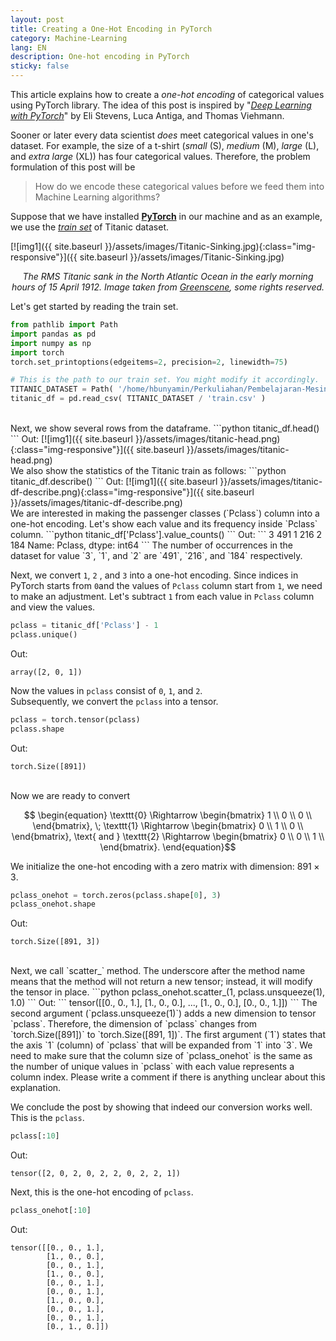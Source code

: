 ```yaml
---
layout: post
title: Creating a One-Hot Encoding in PyTorch
category: Machine-Learning
lang: EN
description: One-hot encoding in PyTorch
sticky: false
---
```


This article explains how to create a _one-hot encoding_ of categorical values using PyTorch library. The idea of this post is inspired by "[_Deep Learning with PyTorch_](https://www.manning.com/books/deep-learning-with-pytorch?query=deep%20lea)" by Eli Stevens, Luca Antiga, and Thomas Viehmann.     

Sooner or later every data scientist _does_ meet categorical values in one's dataset. For example, the size of a t-shirt (_small_ (S), _medium_ (M), _large_ (L), and  _extra large_ (XL)) has four categorical values. Therefore, the problem formulation of this post will be 

> How do we encode these categorical values before we feed them into Machine Learning algorithms?  
    
Suppose that we have installed [**PyTorch**](https://pytorch.org) in our machine and as an example, we use the [_train set_](https://maranathaedu-my.sharepoint.com/:x:/g/personal/hendra_bunyamin_it_maranatha_edu/ERfx1C28MeFEuKuNY1ptbKMBEjOFOwxaqfnQIeXYyOF9ww?e=BSnKsb) of Titanic dataset.    

[![img1]({{ site.baseurl }}/assets/images/Titanic-Sinking.jpg){:class="img-responsive"}]({{ site.baseurl }}/assets/images/Titanic-Sinking.jpg)*<center>The RMS Titanic sank in the North Atlantic Ocean in the early morning hours of 15 April 1912. Image taken from <a href="https://www.greenscene.co.id/2020/06/25/7-kejadian-nyata-di-titanic-yang-berbeda-dengan-filmnya/">Greenscene</a>, some rights reserved.</center>*    

Let's get started by reading the train set.
```python
from pathlib import Path
import pandas as pd
import numpy as np
import torch
torch.set_printoptions(edgeitems=2, precision=2, linewidth=75)

# This is the path to our train set. You might modify it accordingly.
TITANIC_DATASET = Path( '/home/hbunyamin/Perkuliahan/Pembelajaran-Mesin-Maranatha/projects/UTS/Titanic' ) 
titanic_df = pd.read_csv( TITANIC_DATASET / 'train.csv' ) 
```
<br/>
Next, we show several rows from the dataframe.
```python
titanic_df.head()
``` 
Out:
[![img1]({{ site.baseurl }}/assets/images/titanic-head.png){:class="img-responsive"}]({{ site.baseurl }}/assets/images/titanic-head.png)
<br/>
We also show the statistics of the Titanic train as follows: 
```python
titanic_df.describe()
```
Out:
[![img1]({{ site.baseurl }}/assets/images/titanic-df-describe.png){:class="img-responsive"}]({{ site.baseurl }}/assets/images/titanic-df-describe.png)
<br/>
We are interested in making the passenger classes (`Pclass`) column into a one-hot encoding. Let's show each value and its frequency inside `Pclass` column. 
```python
titanic_df['Pclass'].value_counts()
```
Out:
```
3    491
1    216
2    184
Name: Pclass, dtype: int64
```
The number of occurrences in the dataset for value `3`, `1`, and `2` are `491`, `216`, and `184` respectively.   

Next, we convert `1`, `2` , and `3` into a one-hot encoding. Since indices in PyTorch starts from `0`and the values of `Pclass` column start from `1`, we need to make an adjustment. Let's subtract `1` from each value in `Pclass` column and view the values.     
```python
pclass = titanic_df['Pclass'] - 1
pclass.unique()
```
Out:
```
array([2, 0, 1])
```
Now the values in `pclass` consist of `0`, `1`, and `2`.
<br/>
Subsequently, we convert the `pclass` into a tensor.
```python
pclass = torch.tensor(pclass)
pclass.shape
```
Out:
```
torch.Size([891])
```
<br/>
Now we are ready to convert 

$$ \begin{equation} \texttt{0} \Rightarrow \begin{bmatrix} 1 \\ 
0  \\ 
0 \\ \end{bmatrix}, \; \texttt{1} \Rightarrow \begin{bmatrix} 0 \\ 
1  \\ 
0 \\ \end{bmatrix}, \text{ and } \texttt{2} \Rightarrow \begin{bmatrix} 0 \\ 
0  \\ 
1 \\ \end{bmatrix}. \end{equation}$$

We initialize the one-hot encoding with a zero matrix with dimension: $891 \times 3$.
```python
pclass_onehot = torch.zeros(pclass.shape[0], 3)
pclass_onehot.shape
```
Out:
```
torch.Size([891, 3])
```
<br/>
Next, we call `scatter_` method. The underscore after the method name means that the method will not return a new tensor; instead, it will modify the tensor in place.    
```python
pclass_onehot.scatter_(1, pclass.unsqueeze(1), 1.0)
``` 
Out:
```
tensor([[0., 0., 1.],
        [1., 0., 0.],
        ...,
        [1., 0., 0.],
        [0., 0., 1.]])
```
The second argument (`pclass.unsqueeze(1)`) adds a new dimension to tensor `pclass`. Therefore, the dimension of `pclass` changes from `torch.Size([891])` to `torch.Size([891, 1])`.      
The first argument (`1`) states that the axis `1` (column) of `pclass` that will be expanded from `1` into `3`. We need to make sure that the column size of `pclass_onehot` is the same as the number of unique values in `pclass` with each value represents a column index. Please write a comment if there is anything unclear about this explanation.   
   
We conclude the post by showing that indeed our conversion works well.    
This is the `pclass`.
```python
pclass[:10]
```
Out:
```
tensor([2, 0, 2, 0, 2, 2, 0, 2, 2, 1])
```
Next, this is the one-hot encoding of `pclass`.
```python
pclass_onehot[:10]
```
Out:
```
tensor([[0., 0., 1.],
        [1., 0., 0.],
        [0., 0., 1.],
        [1., 0., 0.],
        [0., 0., 1.],
        [0., 0., 1.],
        [1., 0., 0.],
        [0., 0., 1.],
        [0., 0., 1.],
        [0., 1., 0.]])
```
